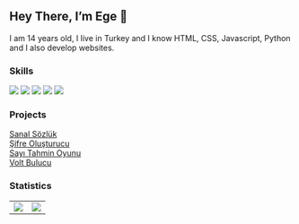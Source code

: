 ## Hey There, I’m Ege 👋

I am 14 years old, I live in Turkey and I know HTML, CSS, Javascript, Python and I also develop websites.

### Skills
<a href="#" target="blank"><img src="https://skillicons.dev/icons?i=html" /></a>
<a href="#" target="blank"><img src="https://skillicons.dev/icons?i=css" /></a>
<a href="#" target="blank"><img src="https://skillicons.dev/icons?i=js" /></a>
<a href="#" target="blank"><img src="https://skillicons.dev/icons?i=python" /></a>
<a href="#" target="blank"><img src="https://skillicons.dev/icons?i=bootstrap" /></a>

### Projects
<a href="https://egekayagithub.github.io/sanalsozluk/home.html" target="_blank">Sanal Sözlük</a>
<br>
<a href="https://egekayagithub.github.io/sifreolusturucu/" target="_blank">Şifre Oluşturucu</a>
<br>
<a href="https://egekayagithub.github.io/sayitahminoyunu/" target="_blank">Sayı Tahmin Oyunu</a>
<br>
<a href="https://egekayagithub.github.io/voltbulucu/" target="_blank">Volt Bulucu</a>
### Statistics
<table>
  <tr>
    <td align="center" style="padding=0;width=50%;">
      <img align="center" style="padding=0;" src="https://github-readme-stats.vladfrangu.vercel.app/api/?username=EgeKayaGithub&show_icons=true&title_color=4F8CC9&text_color=9f9f9f&bg_color=151515&hide_border=true&icon_color=4F8CC9&hide_title=true&count_private=true" />
    </td>
    <td align="center" style="padding=0;width=50%;">
      <img align="center" style="padding=0;" src="https://github-readme-stats.vladfrangu.vercel.app/api/top-langs/?username=EgeKayaGithub&layout=compact&title_color=4F8CC9&text_color=9f9f9f&bg_color=151515&hide_border=true&icon_color=4F8CC9&hide=visual%20basic&count_private=true" />
    </td>
  </tr>
</table>
